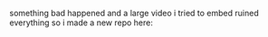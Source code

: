 something bad happened and a large video i tried to embed ruined everything so i made a new repo here:



